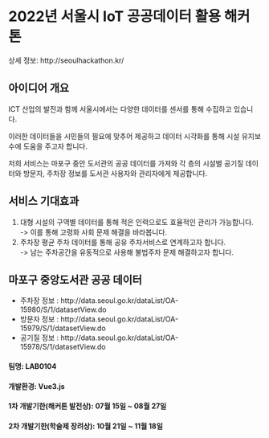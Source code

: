 <h1>2022년 서울시 IoT 공공데이터 활용 해커톤</h1>
<p>상세 정보: <span>http://seoulhackathon.kr/</span></p>

<h2>아이디어 개요</h2>
<p>ICT 산업의 발전과 함께 서울시에서는 다양한 데이터를 센서를 통해 수집하고 있습니다.</p>
<p>이러한 데이터들을 시민들의 필요에 맞추어 제공하고 데이터 시각화를 통해 시설 유지보수에 도움을 주고자 합니다.</p>
<p>저희 서비스는 마포구 중안 도서관의 공공 데이터를 가져와 각 층의 시설별 공기질 데이터와 방문자, 주차장 정보를 도서관 사용자와 관리자에게 제공합니다.</p>

<h2>서비스 기대효과</h2>
<ol>
<li>대형 시설의 구역별 데이터를 통해 적은 인력으로도 효율적인 관리가 가능합니다.<br> -> 이를 통해 고령화 사회 문제 해결을 바라봅니다.</li>
<li>주차장 평균 주차 데이터를 통해 공유 주차서비스로 연계하고자 합니다. <br> -> 남는 주차공간을 유동적으로 사용해 불법주차 문제 해결하고자 합니다.</li>
</ol>

<h2>마포구 중앙도서관 공공 데이터</h2>
<ul>
  <li>주차장 정보 : http://data.seoul.go.kr/dataList/OA-15980/S/1/datasetView.do</li>
  <li>방문자 정보 : http://data.seoul.go.kr/dataList/OA-15979/S/1/datasetView.do</li>
  <li>공기질 정보 : http://data.seoul.go.kr/dataList/OA-15978/S/1/datasetView.do</li>
</ul>


<h4>팀명: LAB0104</h4>

<h4>개발환경: Vue3.js</h4>

<h4>1차 개발기한(해커톤 발전상): 07월 15일 ~ 08월 27일</h4>
<h4>2차 개발기한(학술제 장려상): 10월 21일 ~ 11월 18일</h4>
